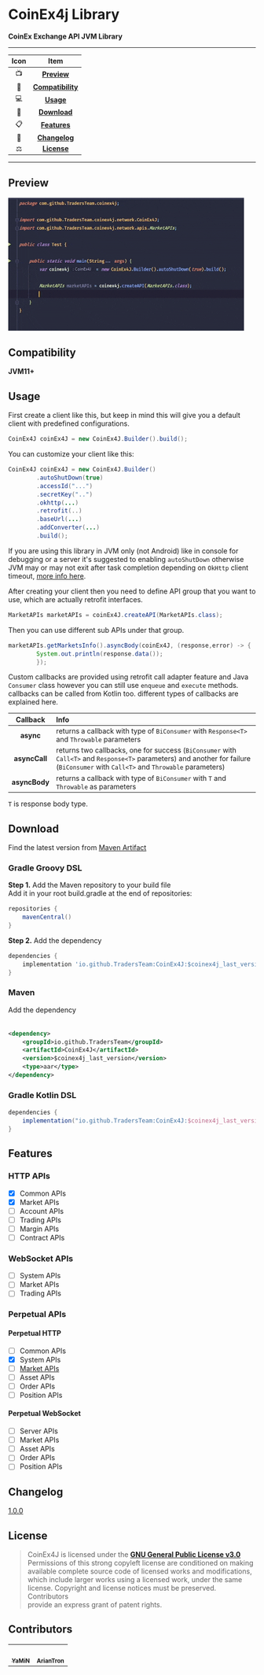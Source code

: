# CoinEx4j Library

**CoinEx Exchange API JVM Library**

---

|Icon|      Item                          |
| :---:|:-------------------------------: |
|📺| [**Preview**](#Preview)             |
|📱| [**Compatibility**](#Compatibility) |
|💻| [**Usage**](#Usage)                 |
|📩| [**Download**](#Download)           |
|📋| [**Features**](#Features)           |
|🧾| [**Changelog**](#Changelog)         |
|⚖️| [**License**](#License)             |

---

## Preview

![preview](preview/preview.gif)

## Compatibility

**JVM11+**

## Usage

First create a client like this, but keep in mind this will give you a default client with predefined configurations.

```java
CoinEx4J coinEx4J = new CoinEx4J.Builder().build();
```

You can customize your client like this:

```java
CoinEx4J coinEx4J = new CoinEx4J.Builder()
        .autoShutDown(true)
        .accessId("...")
        .secretKey("..")
        .okhttp(...)
        .retrofit(..)
        .baseUrl(...)
        .addConverter(...)
        .build();
```

If you are using this library in JVM only (not Android) like in console for debugging or a server it's suggested to
enabling `autoShutDown` otherwise JVM may or may not exit after task completion depending on `OkHttp` client
timeout, [more info here](https://github.com/square/retrofit/issues/3144).

After creating your client then you need to define API group that you want to use, which are actually retrofit
interfaces.

```java
MarketAPIs marketAPIs = coinEx4J.createAPI(MarketAPIs.class);
```

Then you can use different sub APIs under that group.

```java
marketAPIs.getMarketsInfo().asyncBody(coinEx4J, (response,error) -> {
        System.out.println(response.data());
        });
```

Custom callbacks are provided using retrofit call adapter feature and Java `Consumer` class however you can still
use `enqueue` and `execute` methods. callbacks can be called from Kotlin too. different types of callbacks are explained
here.

|Callback|Info|
|:-------:|:----------|
|**async**|returns a callback with type of `BiConsumer` with `Response<T>` and `Throwable` parameters |
|**asyncCall**|returns two callbacks, one for success (`BiConsumer` with `Call<T>` and `Response<T>` parameters) and another for failure (`BiConsumer` with `Call<T>` and `Throwable` parameters)|
|**asyncBody**|returns a callback with type of `BiConsumer` with `T` and `Throwable` as parameters|

`T` is response body type.

## Download

Find the latest version from [Maven Artifact](https://search.maven.org/artifact/io.github.TradersTeam/CoinEx4J)

### Gradle Groovy DSL

**Step 1.** Add the Maven repository to your build file  
Add it in your root build.gradle at the end of repositories:

```groovy
repositories {
    mavenCentral()
}
```

**Step 2.** Add the dependency

```groovy
dependencies {
    implementation 'io.github.TradersTeam:CoinEx4J:$coinex4j_last_version'
}
```

### Maven

Add the dependency

```xml

<dependency>
    <groupId>io.github.TradersTeam</groupId>
    <artifactId>CoinEx4J</artifactId>
    <version>$coinex4j_last_version</version>
    <type>aar</type>
</dependency>  
```

### Gradle Kotlin DSL

```groovy
dependencies {
    implementation("io.github.TradersTeam:CoinEx4J:$coinex4j_last_version")
}
```

## Features

### HTTP APIs

- [x] Common APIs
- [x] Market APIs
- [ ] Account APIs
- [ ] Trading APIs
- [ ] Margin APIs
- [ ] Contract APIs

### WebSocket APIs

- [ ] System APIs
- [ ] Market APIs
- [ ] Trading APIs

### Perpetual APIs

#### Perpetual HTTP

- [ ] Common APIs
- [x] System APIs
- [ ] [Market APIs](https://github.com/TradersTeam/coinex4j/issues/37)
- [ ] Asset APIs
- [ ] Order APIs
- [ ] Position APIs

#### Perpetual WebSocket

- [ ] Server APIs
- [ ] Market APIs
- [ ] Asset APIs
- [ ] Order APIs
- [ ] Position APIs

## Changelog

[1.0.0](https://github.com/TradersTeam/coinex4j/releases/tag/1.0.0)

## License

> CoinEx4J is licensed under the **[GNU General Public License v3.0](./LICENSE)**  
> Permissions of this strong copyleft license are conditioned on making  
> available complete source code of licensed works and modifications,  
> which include larger works using a licensed work, under the same  
> license. Copyright and license notices must be preserved. Contributors  
> provide an express grant of patent rights.

## Contributors

<table>
  <tr>
    <td align="center"><a href="https://github.com/yamin8000"><img src="https://avatars.githubusercontent.com/u/5001708?v=4?s=100" width="100px;" alt=""/><br /><sub><b>YaMiN</b></sub></a><br /><a href="https://github.com/yamin8000/Fare/commits?author=yamin8000" title="Code"></a></td>
    <td align="center"><a href="https://github.com/ariantron"><img src="https://avatars.githubusercontent.com/u/34502306?v=4" width="100px;" alt=""/><br /><sub><b>ArianTron</b></sub></a><br /><a href="https://github.com/ariantron" title="Code"></a></td>
  </tr>
</table>
